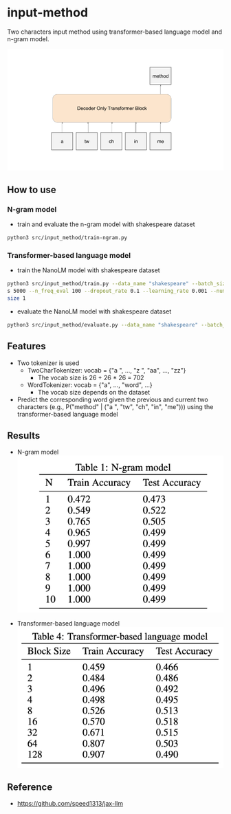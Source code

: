 # input-method
Two characters input method using transformer-based language model and n-gram model.

![two_char_input_method](./figure/two_char_lm.png)


## How to use


### N-gram model

- train and evaluate the n-gram model with shakespeare dataset
```bash
python3 src/input_method/train-ngram.py
```

### Transformer-based language model
- train the NanoLM model with shakespeare dataset
```bash
python3 src/input_method/train.py --data_name "shakespeare" --batch_size 128 --n_iteration
s 5000 --n_freq_eval 100 --dropout_rate 0.1 --learning_rate 0.001 --num_layers 8 --embed_size 256  --head_size 32 --num_heads 8 --block_size 4
size 1
```

- evaluate the NanoLM model with shakespeare dataset
```bash
python3 src/input_method/evaluate.py --data_name "shakespeare" --batch_size 4
```




## Features
- Two tokenizer is used
  - TwoCharTokenizer: vocab = {"a ", ..., "z ", "aa", ..., "zz"}
      - The vocab size is 26 + 26 * 26 = 702
  - WordTokenizer: vocab = {"a", ..., "word", ...}
    - The vocab size depends on the dataset
- Predict the corresponding word given the previous and current two characters (e.g., P("method" | ("a ", "tw", "ch", "in", "me"))) using the transformer-based language model

## Results

- N-gram model
![n-gram](./figure/n-gram.png)

- Transformer-based language model
![transformer](./figure/transformer-based.png)




## Reference
- https://github.com/speed1313/jax-llm